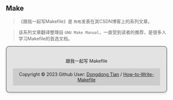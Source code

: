 <style>
.book{
    border: 2px solid gray;
    margin: 30px;
    padding: 20px;
    margin: 0 auto;
    text-align: center;
    background-color: rgba(0,0,0,0.1);;
    box-shadow: 0 4px 6px rgba(0, 0, 0, 0.1);
    border-radius: 10px;
    transition: transform 0.3s ease;
    text-align: center;
}
.book:hover{
    transform: translateY(-5px); 
    box-shadow: 0 8px 12px rgba(0, 0, 0, 0.2); 
}
.copyright{
    background-color: rgba(0,0,0,0.1); 
    text-align: center; 
    padding: 10px 0; 
    font-size: 14px;
}
</style>


<h2>Make</h2>

>《跟我一起写Makefile》是 `陈皓`发表在其CSDN博客上的系列文章。


> 该系列文章翻译整理自 `GNU Make Manual`，一直受到读者的推荐，是很多人学习Makefile的首选文档。



<div class="book"
    onclick="
    var pdfContainer = document.getElementById('pdf-container');
    if (pdfContainer.style.display === 'none') {
      pdfContainer.style.display = 'block';
    } else {
      pdfContainer.style.display = 'none';
    }
    ">
  <p>跟我一起写 Makefile</p>

  <div class="pdf-container" id="pdf-container" style="display: none;">
    <iframe src="https://drive.google.com/file/d/1xSS2JFO3zd2N9StvCbJ3nLpyFZgY0BlV/preview?usp=drive_link" width="100%" height="1000"></iframe>
  </div>

  <div class="copyright">
    Copyright &copy; 2023 Github User: 
    <a href="https://github.com/seisman">Dongdong Tian</a>
    /
    <a href="https://github.com/seisman/how-to-write-makefile">How-to-Write-Makefile</a>
  </div>
</div>



















